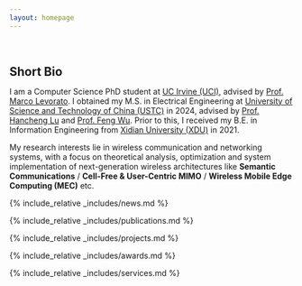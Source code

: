 ```yaml
---
layout: homepage
---
```


<h1 id="about-me"></h1>

<h2 style="margin: 60px 0px 10px;">Short Bio</h2>

[//]: # (I  was a graduate visiting student at [UC San Diego &#40;UCSD&#41;]&#40;https://ece.ucsd.edu/&#41;, hosted by [Prof. Xinyu Zhang]&#40;http://xyzhang.ucsd.edu/&#41; in 2023. I worked as a research intern with [Prof. Hamid Sadjadpour]&#40;https://users.soe.ucsc.edu/~hamid/&#41; and [Prof. Zouheir Rezki]&#40;https://sites.google.com/site/zouheirrezki/home?authuser=0&#41; at [UC Santa Cruz &#40;UCSC&#41;]&#40;https://engineering.ucsc.edu/departments/electrical-and-computer-engineering/&#41; in 2022.)
I am a Computer Science PhD student at [UC Irvine (UCI)](https://ics.uci.edu/), advised by [Prof. Marco Levorato](https://iasl.ics.uci.edu/people/marco-levorato/). I obtained my M.S. in Electrical Engineering at [University of Science and Technology of China (USTC)](https://en.ustc.edu.cn) in 2024, advised by [Prof. Hancheng Lu](http://staff.ustc.edu.cn/~hclu) and [Prof. Feng Wu](https://scholar.google.com/citations?hl=zh-CN&user=5bInRDEAAAAJ).  Prior to this, I received my B.E. in Information Engineering from [Xidian University (XDU)](https://en.xidian.edu.cn/) in 2021. 

My research interests lie in wireless communication and networking systems, with a focus on theoretical analysis, optimization and system implementation of next-generation wireless architectures like **Semantic Communications** /  **Cell-Free & User-Centric MIMO** / **Wireless Mobile Edge Computing (MEC)** etc.


{% include_relative _includes/news.md %}

[//]: # ({% include_relative _includes/preprints.md %})

{% include_relative _includes/publications.md %}

{% include_relative _includes/projects.md %}

{% include_relative _includes/awards.md %}

{% include_relative _includes/services.md %}



